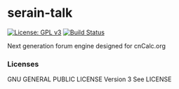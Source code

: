 serain-talk
===========

[![License: GPL v3](https://img.shields.io/badge/License-GPL%20v3-blue.svg)](http://www.gnu.org/licenses/gpl-3.0)
[![Build Status](https://travis-ci.org/cnCalc/serainTalk.svg?branch=master)](https://travis-ci.org/cnCalc/serainTalk)

Next generation forum engine designed for cnCalc.org

### Licenses

GNU GENERAL PUBLIC LICENSE Version 3 See LICENSE
